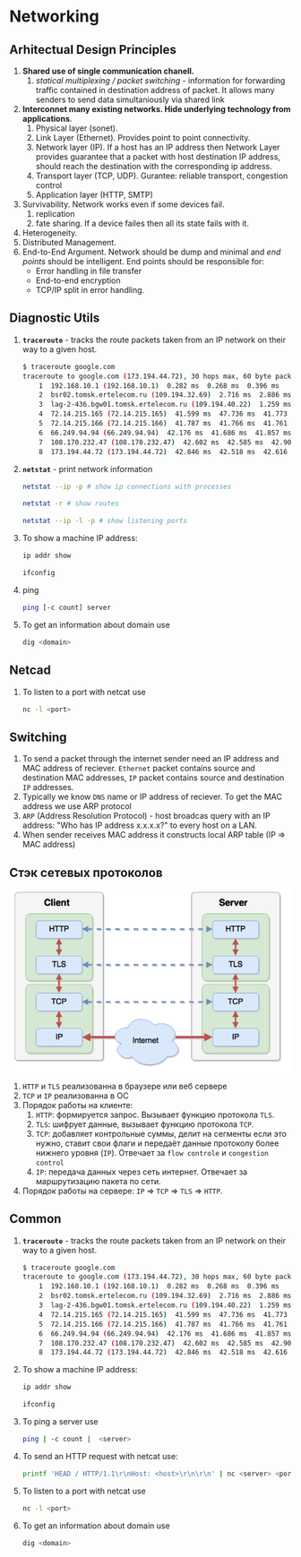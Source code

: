 # Networking

## Arhitectual Design Principles
1. **Shared use of single communication chanell.**
    1. _statical multiplexing / packet switching_ - information for forwarding traffic contained in destination address of packet. It allows many senders to send data simultaniously via shared link
1. **Interconnet many existing networks. Hide underlying technology from applications**.
    1. Physical layer (sonet).
    1. Link Layer (Ethernet). Provides point to point connectivity.
    1. Network layer (IP). If a host has an IP address then Network Layer provides guarantee that a packet with host destination IP address, should reach the destination with the corresponding ip address.
    1. Transport layer (TCP, UDP). Gurantee: reliable transport, congestion control
    1. Application layer (HTTP, SMTP)
1. Survivability. Network works even if some devices fail.
    1. replication
    1. fate sharing. If a device failes then all its state fails with it.
1. Heterogeneity.
1. Distributed Management.
1. End-to-End Argument. Network should be dump and minimal and _end points_ should be intelligent. End points should be responsible for:
    * Error handling in file transfer
    * End-to-end encryption
    * TCP/IP split in error handling.


## Diagnostic Utils
1. **`traceroute`** - tracks  the route packets taken from an IP network on their way to a given host.

    ```bash
    $ traceroute google.com
    traceroute to google.com (173.194.44.72), 30 hops max, 60 byte packets
        1  192.168.10.1 (192.168.10.1)  0.282 ms  0.268 ms  0.396 ms
        2  bsr02.tomsk.ertelecom.ru (109.194.32.69)  2.716 ms  2.886 ms  3.306 ms
        3  lag-2-436.bgw01.tomsk.ertelecom.ru (109.194.40.22)  1.259 ms  1.449 ms  1.462 ms
        4  72.14.215.165 (72.14.215.165)  41.599 ms  47.736 ms  41.773 ms
        5  72.14.215.166 (72.14.215.166)  41.787 ms  41.766 ms  41.761 ms
        6  66.249.94.94 (66.249.94.94)  42.176 ms  41.686 ms  41.857 ms
        7  108.170.232.47 (108.170.232.47)  42.602 ms  42.585 ms  42.903 ms
        8  173.194.44.72 (173.194.44.72)  42.846 ms  42.518 ms  42.616 ms
    ```

1. **`netstat`** - print network information
    ```bash
    netstat --ip -p # show ip connections with processes
    ```

    ```bash
    netstat -r # show routes
    ```
    
    ```bash
    netstat --ip -l -p # show listening ports
    ```

1. To show a machine IP address:

    ```bash
    ip addr show
    ```
    ```bash
    ifconfig
    ```

1. ping

    ```bash
    ping [-c count] server
    ```

1. To get an information about domain use

    ```bash
    dig <domain>
    ```


## Netcad
1. To listen to a port with netcat use

    ```bash
    nc -l <port>
    ```

## Switching
1. To send a packet through the internet sender need an IP address and MAC address of reciever. `Ethernet` packet contains source and destination MAC addresses, `IP` packet contains source and destination `IP` addresses.
1. Typically we know `DNS` name or IP address of reciever. To get the MAC address we use ARP protocol
1. `ARP` (Address Resolution Protocol) - host broadcas query with an IP address: "Who has IP address x.x.x.x?" to every host on a LAN.
1. When sender receives MAC address it constructs local ARP table (IP => MAC address)

## Стэк сетевых протоколов
![Network Protocol Stack](../images/network-protocol-stack.png)
1. `HTTP` и `TLS` реализованна в браузере или веб сервере
1. `TCP` и `IP` реализованна в ОС
1. Порядок работы на клиенте:
    1. `HTTP`: формируется запрос. Вызывает функцию протокола `TLS`.
    1. `TLS`: шифрует данные, вызывает функцию протокола `TCP`.
    1. `TCP`: добавляет контрольные суммы, делит на сегменты если это нужно, ставит свои флаги и передаёт данные протоколу более нижнего уровня (`IP`). Отвечает за `flow controle` и `congestion control`
    1. `IP`: передача данных через сеть интернет. Отвечает за маршрутизацию пакета по сети.
1. Порядок работы на сервере: `IP` => `TCP` => `TLS` => `HTTP`.

## Common
1. **`traceroute`** - tracks  the route packets taken from an IP network on their way to a given host.

    ```bash
    $ traceroute google.com
    traceroute to google.com (173.194.44.72), 30 hops max, 60 byte packets
        1  192.168.10.1 (192.168.10.1)  0.282 ms  0.268 ms  0.396 ms
        2  bsr02.tomsk.ertelecom.ru (109.194.32.69)  2.716 ms  2.886 ms  3.306 ms
        3  lag-2-436.bgw01.tomsk.ertelecom.ru (109.194.40.22)  1.259 ms  1.449 ms  1.462 ms
        4  72.14.215.165 (72.14.215.165)  41.599 ms  47.736 ms  41.773 ms
        5  72.14.215.166 (72.14.215.166)  41.787 ms  41.766 ms  41.761 ms
        6  66.249.94.94 (66.249.94.94)  42.176 ms  41.686 ms  41.857 ms
        7  108.170.232.47 (108.170.232.47)  42.602 ms  42.585 ms  42.903 ms
        8  173.194.44.72 (173.194.44.72)  42.846 ms  42.518 ms  42.616 ms
    ```

1. To show a machine IP address:

    ```bash
    ip addr show
    ```
    ```bash
    ifconfig
    ```

1. To ping a server use

    ```bash
    ping | -c count |  <server>
    ```

1. To send an HTTP request with netcat use:

    ```bash
    printf 'HEAD / HTTP/1.1\r\nHost: <host>\r\n\r\n' | nc <server> <port>
    ```

1. To listen to a port with netcat use

    ```bash
    nc -l <port>
    ```

1. To get an information about domain use

    ```bash
    dig <domain>
    ```
